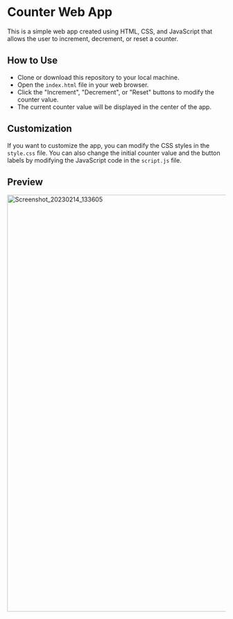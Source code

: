 # Counter Web App
This is a simple web app created using HTML, CSS, and JavaScript that allows the user to increment, decrement, or reset a counter.

## How to Use
* Clone or download this repository to your local machine.
* Open the `index.html` file in your web browser.
* Click the "Increment", "Decrement", or "Reset" buttons to modify the counter value.
* The current counter value will be displayed in the center of the app.

## Customization
If you want to customize the app, you can modify the CSS styles in the `style.css` file. You can also change the initial counter value and the button labels by modifying the JavaScript code in the `script.js` file.

## Preview
<img width="960" alt="Screenshot_20230214_133605" src="https://user-images.githubusercontent.com/59678435/218677354-f2227f3d-80e4-43a9-bc78-a0d1bbce716a.png">
